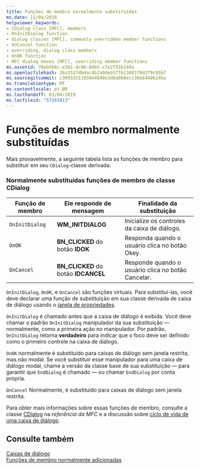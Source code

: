```yaml
---
title: Funções de membro normalmente substituídas
ms.date: 11/04/2016
helpviewer_keywords:
- CDialog class [MFC], members
- OnInitDialog function
- dialog classes [MFC], commonly overridden member functions
- OnCancel function
- overriding, dialog class members
- OnOK function
- MFC dialog boxes [MFC], overriding member functions
ms.assetid: 78eb566c-e361-4c86-8db5-c7e2791b249a
ms.openlocfilehash: 26a1527dbdac4b2a9deb57fb13481f8d2f9cb5b7
ms.sourcegitcommit: c3093251193944840e3d0a068ecc30e6449624ba
ms.translationtype: MT
ms.contentlocale: pt-BR
ms.lasthandoff: 03/04/2019
ms.locfileid: "57263813"
---
```

# <a name="commonly-overridden-member-functions"></a>Funções de membro normalmente substituídas

Mais provavelmente, a seguinte tabela lista as funções de membro para substituir em seu `CDialog`-classe derivada.

### <a name="commonly-overridden-member-functions-of-class-cdialog"></a>Normalmente substituídas funções de membro de classe CDialog

|Função de membro|Ele responde de mensagem|Finalidade da substituição|
|---------------------|----------------------------|-----------------------------|
|`OnInitDialog`|**WM_INITDIALOG**|Inicialize os controles da caixa de diálogo.|
|`OnOK`|**BN_CLICKED** do botão **IDOK**|Responda quando o usuário clica no botão Okey.|
|`OnCancel`|**BN_CLICKED** do botão **IDCANCEL**|Responde quando o usuário clica no botão Cancelar.|

`OnInitDialog`, `OnOK`, e `OnCancel` são funções virtuais. Para substituí-las, você deve declarar uma função de substituição em sua classe derivada de caixa de diálogo usando o [janela de propriedades](/visualstudio/ide/reference/properties-window).

`OnInitDialog` é chamado antes que a caixa de diálogo é exibida. Você deve chamar o padrão `OnInitDialog` manipulador da sua substituição — normalmente, como a primeira ação no manipulador. Por padrão, `OnInitDialog` retorna **verdadeiro** para indicar que o foco deve ser definido como o primeiro controle na caixa de diálogo.

`OnOK` normalmente é substituído para caixas de diálogo sem janela restrita, mas não modal. Se você substituir esse manipulador para uma caixa de diálogo modal, chame a versão da classe base de sua substituição — para garantir que `EndDialog` é chamado — ou chamar `EndDialog` por conta própria.

`OnCancel` Normalmente, é substituído para caixas de diálogo sem janela restrita.

Para obter mais informações sobre essas funções de membro, consulte a classe [CDialog](../mfc/reference/cdialog-class.md) na *referência da MFC* e a discussão sobre [ciclo de vida de uma caixa de diálogo](../mfc/life-cycle-of-a-dialog-box.md).

## <a name="see-also"></a>Consulte também

[Caixas de diálogo](../mfc/dialog-boxes.md)<br/>
[Funções de membro normalmente adicionadas](../mfc/commonly-added-member-functions.md)
